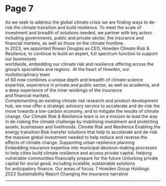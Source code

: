 # Page 7

As we seek to address the global climate crisis we 
are finding ways to de-risk the climate transition and 
build resilience. To meet the scale of investment and 
breadth of solutions needed, we partner with key actors 
including governments, public and private sector, the 
insurance and financial markets, as well as those on the 
climate frontline.  
In 2023, we appointed Rowan Douglas as CEO, Howden 
Climate Risk & Resilience, to continue to build an expert, 
full spectrum function to support our businesses  
worldwide, embedding our climate risk and resilience 
offering across the group’s specialities and regions.  
At the heart of Howden, our multidisciplinary team  
of 60 now combines a unique depth and breadth 
of climate science expertise, experience in private 
and public sector, as well as academia, and a deep 
experience of the inner workings of the insurance  
and financial markets.  
Complementing an existing climate risk research and 
product development hub, we now offer a strategic 
advisory service to accelerate and de-risk the move 
towards a low-carbon economy, and to mitigate the 
results of climate change. 
Our Climate Risk & Resilience team is on a mission 
to lead the way in de-risking the climate challenge 
by mobilising investment and protecting assets, 
businesses and livelihoods.
Climate Risk 
and Resilience
Enabling the energy transition 
Risk transfer solutions that help to accelerate 
and de-risk the massive global investment 
needed to help reduce and reverse the effects 
of climate change.
Supporting urban resilience planning   
Embedding insurance expertise into municipal 
decision-making processes to help cities build 
climate resilience and access private capital. 
Helping vulnerable communities financially 
prepare for the future 
Unlocking private capital for social good, 
including scalable, sustainable solutions  
for anticipatory finance.
Our areas of focus:
7
 Howden Group Holdings 2023 Sustainability Report 
Changing the insurance narrative


---